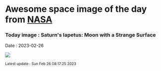 
# Awesome space image of the day from [NASA](https://api.nasa.gov/)

### Today image : Saturn's Iapetus: Moon with a Strange Surface
Date : 2023-02-26

![](https://apod.nasa.gov/apod/image/2302/iapetus_cassini_960.jpg)

<small>Latest update : Sun Feb 26 08:17:25 2023</small>
        